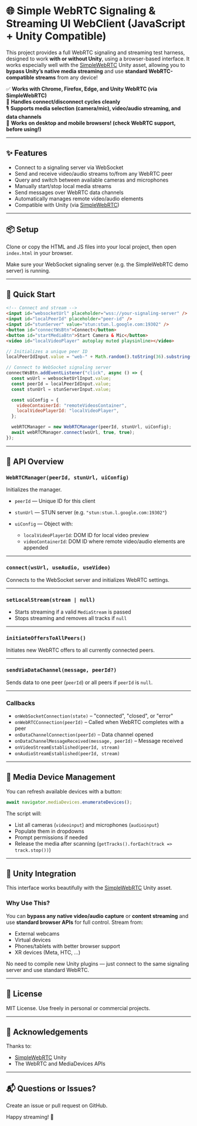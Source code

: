 # 🌐 Simple WebRTC Signaling & Streaming UI WebClient (JavaScript + Unity Compatible)

This project provides a full WebRTC signaling and streaming test harness, designed to work **with or without Unity**, using a browser-based interface. It works especially well with the [SimpleWebRTC](https://assetstore.unity.com/packages/tools/network/simplewebrtc-309727) Unity asset, allowing you to **bypass Unity’s native media streaming** and use **standard WebRTC-compatible streams** from any device!

✅ **Works with Chrome, Firefox, Edge, and Unity WebRTC (via SimpleWebRTC)**  
🔁 **Handles connect/disconnect cycles cleanly**  
🎙️ **Supports media selection (camera/mic), video/audio streaming, and data channels**  
🎥 **Works on desktop and mobile browsers! (check WebRTC support, before using!)**

---

## ✨ Features

- Connect to a signaling server via WebSocket
- Send and receive video/audio streams to/from any WebRTC peer
- Query and switch between available cameras and microphones
- Manually start/stop local media streams
- Send messages over WebRTC data channels
- Automatically manages remote video/audio elements
- Compatible with Unity (via [SimpleWebRTC](https://assetstore.unity.com/packages/tools/network/simplewebrtc-309727))

---

## 📦 Setup

Clone or copy the HTML and JS files into your local project, then open `index.html` in your browser.

Make sure your WebSocket signaling server (e.g. the SimpleWebRTC demo server) is running.

---

## 🚀 Quick Start

```html
<!-- Connect and stream -->
<input id="websocketUrl" placeholder="wss://your-signaling-server" />
<input id="localPeerId" placeholder="peer-id" />
<input id="stunServer" value="stun:stun.l.google.com:19302" />
<button id="connectWsBtn">Connect</button>
<button id="startMediaBtn">Start Camera & Mic</button>
<video id="localVideoPlayer" autoplay muted playsinline></video>
````

```js
// Initializes a unique peer ID
localPeerIdInput.value = "web-" + Math.random().toString(36).substring(2, 11);

// Connect to WebSocket signaling server
connectWsBtn.addEventListener("click", async () => {
  const wsUrl = websocketUrlInput.value;
  const peerId = localPeerIdInput.value;
  const stunUrl = stunServerInput.value;

  const uiConfig = {
    videoContainerId: "remoteVideosContainer",
    localVideoPlayerId: "localVideoPlayer",
  };

  webRTCManager = new WebRTCManager(peerId, stunUrl, uiConfig);
  await webRTCManager.connect(wsUrl, true, true);
});
```

---

## 📘 API Overview

### `WebRTCManager(peerId, stunUrl, uiConfig)`

Initializes the manager.

* `peerId` — Unique ID for this client
* `stunUrl` — STUN server (e.g. `"stun:stun.l.google.com:19302"`)
* `uiConfig` — Object with:

  * `localVideoPlayerId`: DOM ID for local video preview
  * `videoContainerId`: DOM ID where remote video/audio elements are appended

---

### `connect(wsUrl, useAudio, useVideo)`

Connects to the WebSocket server and initializes WebRTC settings.

---

### `setLocalStream(stream | null)`

* Starts streaming if a valid `MediaStream` is passed
* Stops streaming and removes all tracks if `null`

---

### `initiateOffersToAllPeers()`

Initiates new WebRTC offers to all currently connected peers.

---

### `sendViaDataChannel(message, peerId?)`

Sends data to one peer (`peerId`) or all peers if `peerId` is `null`.

---

### Callbacks

* `onWebSocketConnection(state)` – "connected", "closed", or "error"
* `onWebRTCConnection(peerId)` – Called when WebRTC completes with a peer
* `onDataChannelConnection(peerId)` – Data channel opened
* `onDataChannelMessageReceived(message, peerId)` – Message received
* `onVideoStreamEstablished(peerId, stream)`
* `onAudioStreamEstablished(peerId, stream)`

---

## 🎥 Media Device Management

You can refresh available devices with a button:

```js
await navigator.mediaDevices.enumerateDevices();
```

The script will:

* List all cameras (`videoinput`) and microphones (`audioinput`)
* Populate them in dropdowns
* Prompt permissions if needed
* Release the media after scanning (`getTracks().forEach(track => track.stop())`)

---

## 🧩 Unity Integration

This interface works beautifully with the [SimpleWebRTC](https://assetstore.unity.com/packages/tools/network/simplewebrtc-309727) Unity asset.

### Why Use This?

You can **bypass any native video/audio capture** or **content streaming** and use **standard browser APIs** for full control. Stream from:

* External webcams
* Virtual devices
* Phones/tablets with better browser support
* XR devices (Meta, HTC, ...)

No need to compile new Unity plugins — just connect to the same signaling server and use standard WebRTC.

---

## 📄 License

MIT License. Use freely in personal or commercial projects.

---

## 🙌 Acknowledgements

Thanks to:

* [SimpleWebRTC](https://assetstore.unity.com/packages/tools/network/simplewebrtc-309727) Unity
* The WebRTC and MediaDevices APIs

---

## 📬 Questions or Issues?

Create an issue or pull request on GitHub.

Happy streaming! 🚀
